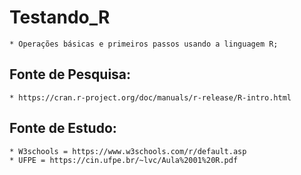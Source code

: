 # Testando_R
    * Operações básicas e primeiros passos usando a linguagem R;

## Fonte de Pesquisa: 
    * https://cran.r-project.org/doc/manuals/r-release/R-intro.html

## Fonte de Estudo: 
    * W3schools = https://www.w3schools.com/r/default.asp
    * UFPE = https://cin.ufpe.br/~lvc/Aula%2001%20R.pdf
